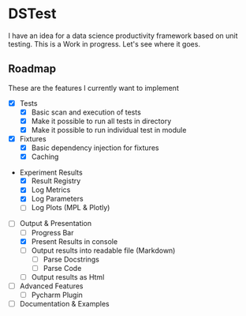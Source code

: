 DSTest
======

I have an idea for a data science productivity framework based on unit testing. 
This is a Work in progress. Let's see where it goes. 

Roadmap
-------
These are the features I currently want to implement

- [X] Tests
  - [X] Basic scan and execution of tests
  - [X] Make it possible to run all tests in directory
  - [X] Make it possible to run individual test in module
- [X] Fixtures
  - [X] Basic dependency injection for fixtures
  - [X] Caching
- Experiment Results
  - [X] Result Registry
  - [X] Log Metrics
  - [X] Log Parameters
  - [ ] Log Plots (MPL & Plotly)
- [ ] Output & Presentation
  - [ ] Progress Bar
  - [X] Present Results in console
  - [ ] Output results into readable file (Markdown)
    - [ ] Parse Docstrings
    - [ ] Parse Code
  - [ ] Output results as Html
- [ ] Advanced Features
  - [ ] Pycharm Plugin
- [ ] Documentation & Examples